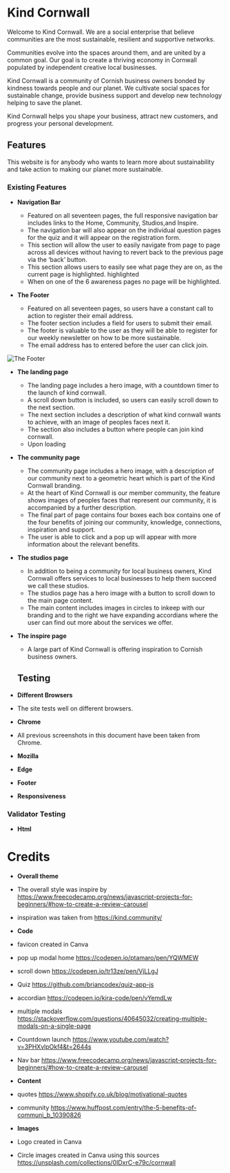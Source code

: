 # Kind Cornwall

Welcome to Kind Cornwall. We are a social enterprise that believe communities are the most sustainable, resilient and supportive networks. 

Communities evolve into the spaces around them, and are united by a common goal. Our goal is to create a thriving economy in Cornwall populated by independent creative local businesses.

Kind Cornwall is a community of Cornish business owners bonded by kindness towards people and our planet. We cultivate social spaces for sustainable change, provide business support and develop new technology helping to save the planet.

Kind Cornwall helps you shape your business, attract new customers, and progress your personal development. 

## Features 

This website is for anybody who wants to learn more about sustainability and take action to making our planet more sustainable.

### Existing Features

- __Navigation Bar__

  - Featured on all seventeen pages, the full responsive navigation bar includes links to the Home, Community, Studios,and Inspire.
  - The navigation bar will also appear on the individual question pages for the quiz and it will appear on the registration form.
  - This section will allow the user to easily navigate from page to page across all devices without having to revert back to the previous page via the ‘back’ button.
  - This section allows users to easily see what page they are on, as the current page is highlighted. highlighted 
  - When on one of the 6 awareness pages no page will be highlighted.


- __The Footer__

  - Featured on all seventeen pages, so users have a constant call to action to register their email address.
  - The footer section includes a field for users to submit their email.
  - The footer is valuable to the user as they will be able to register for our weekly newsletter on how to be more sustainable.
  - The email address has to entered before the user can click join.

![The Footer](markdown/images/footer.png)

- __The landing page__

  - The landing page includes a hero image, with a countdown timer to the launch of kind cornwall.
  - A scroll down button is included, so users can easily scroll down to the next section.
  - The next section includes a description of what kind cornwall wants to achieve, with an image of peoples faces next it.
  - The section also includes a button where people can join kind cornwall.
  - Upon loading 
  
- __The community page__

  - The community page includes a hero image, with a description of our community next to a geometric heart which is part of the Kind Cornwall branding.
  - At the heart of Kind Cornwall is our member community, the feature shows images of peoples faces that represent our community, it is accompanied by a further description.
  - The final part of page contains four boxes each box contains one of the four benefits of joining our community, knowledge, connections, inspiration and support.
  - The user is able to click and a pop up will appear with more information about the relevant benefits.

- __The studios page__

  - In addition to being a community for local business owners, Kind Cornwall offers services to local businesses to help them succeed we call these studios.
  - The studios page has a hero image with a button to scroll down to the main page content.
  - The main content includes images in circles to inkeep with our branding and to the right we have expanding accordians where the user can find out more about the services we offer.

- __The inspire page__

  - A large part of Kind Cornwall is offering inspiration to Cornish business owners.

  ## Testing 

- __Different Browsers__

 - The site tests well on different browsers.

- __Chrome__

 - All previous screenshots in this document have been taken from Chrome.

- __Mozilla__


- __Edge__


- __Footer__



- __Responsiveness__



### Validator Testing 

- __Html__


# Credits
- __Overall theme__
- The overall style was inspire by https://www.freecodecamp.org/news/javascript-projects-for-beginners/#how-to-create-a-review-carousel
-  inspiration was taken from https://kind.community/


- __Code__

- favicon created in Canva
- pop up modal home https://codepen.io/ptamaro/pen/YQWMEW
- scroll down https://codepen.io/tr13ze/pen/VjLLgJ
- Quiz https://github.com/briancodex/quiz-app-js
- accordian https://codepen.io/kira-code/pen/vYemdLw
- multiple modals https://stackoverflow.com/questions/40645032/creating-multiple-modals-on-a-single-page
- Countdown launch https://www.youtube.com/watch?v=3PHXvlpOkf4&t=2644s
- Nav bar https://www.freecodecamp.org/news/javascript-projects-for-beginners/#how-to-create-a-review-carousel


- __Content__
- quotes https://www.shopify.co.uk/blog/motivational-quotes
- community https://www.huffpost.com/entry/the-5-benefits-of-communi_b_10390826


- __Images__
- Logo created in Canva
- Circle images created in Canva using this sources https://unsplash.com/collections/0IDxrC-e79c/cornwall

